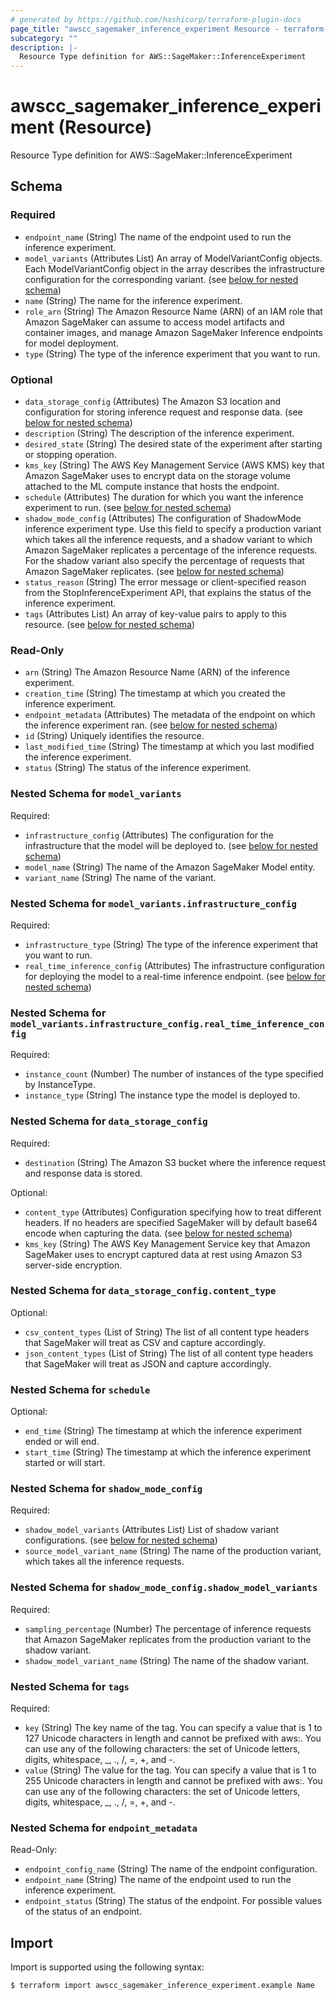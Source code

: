 ```yaml
---
# generated by https://github.com/hashicorp/terraform-plugin-docs
page_title: "awscc_sagemaker_inference_experiment Resource - terraform-provider-awscc"
subcategory: ""
description: |-
  Resource Type definition for AWS::SageMaker::InferenceExperiment
---
```


# awscc_sagemaker_inference_experiment (Resource)

Resource Type definition for AWS::SageMaker::InferenceExperiment



<!-- schema generated by tfplugindocs -->
## Schema

### Required

- `endpoint_name` (String) The name of the endpoint used to run the inference experiment.
- `model_variants` (Attributes List) An array of ModelVariantConfig objects. Each ModelVariantConfig object in the array describes the infrastructure configuration for the corresponding variant. (see [below for nested schema](#nestedatt--model_variants))
- `name` (String) The name for the inference experiment.
- `role_arn` (String) The Amazon Resource Name (ARN) of an IAM role that Amazon SageMaker can assume to access model artifacts and container images, and manage Amazon SageMaker Inference endpoints for model deployment.
- `type` (String) The type of the inference experiment that you want to run.

### Optional

- `data_storage_config` (Attributes) The Amazon S3 location and configuration for storing inference request and response data. (see [below for nested schema](#nestedatt--data_storage_config))
- `description` (String) The description of the inference experiment.
- `desired_state` (String) The desired state of the experiment after starting or stopping operation.
- `kms_key` (String) The AWS Key Management Service (AWS KMS) key that Amazon SageMaker uses to encrypt data on the storage volume attached to the ML compute instance that hosts the endpoint.
- `schedule` (Attributes) The duration for which you want the inference experiment to run. (see [below for nested schema](#nestedatt--schedule))
- `shadow_mode_config` (Attributes) The configuration of ShadowMode inference experiment type. Use this field to specify a production variant which takes all the inference requests, and a shadow variant to which Amazon SageMaker replicates a percentage of the inference requests. For the shadow variant also specify the percentage of requests that Amazon SageMaker replicates. (see [below for nested schema](#nestedatt--shadow_mode_config))
- `status_reason` (String) The error message or client-specified reason from the StopInferenceExperiment API, that explains the status of the inference experiment.
- `tags` (Attributes List) An array of key-value pairs to apply to this resource. (see [below for nested schema](#nestedatt--tags))

### Read-Only

- `arn` (String) The Amazon Resource Name (ARN) of the inference experiment.
- `creation_time` (String) The timestamp at which you created the inference experiment.
- `endpoint_metadata` (Attributes) The metadata of the endpoint on which the inference experiment ran. (see [below for nested schema](#nestedatt--endpoint_metadata))
- `id` (String) Uniquely identifies the resource.
- `last_modified_time` (String) The timestamp at which you last modified the inference experiment.
- `status` (String) The status of the inference experiment.

<a id="nestedatt--model_variants"></a>
### Nested Schema for `model_variants`

Required:

- `infrastructure_config` (Attributes) The configuration for the infrastructure that the model will be deployed to. (see [below for nested schema](#nestedatt--model_variants--infrastructure_config))
- `model_name` (String) The name of the Amazon SageMaker Model entity.
- `variant_name` (String) The name of the variant.

<a id="nestedatt--model_variants--infrastructure_config"></a>
### Nested Schema for `model_variants.infrastructure_config`

Required:

- `infrastructure_type` (String) The type of the inference experiment that you want to run.
- `real_time_inference_config` (Attributes) The infrastructure configuration for deploying the model to a real-time inference endpoint. (see [below for nested schema](#nestedatt--model_variants--infrastructure_config--real_time_inference_config))

<a id="nestedatt--model_variants--infrastructure_config--real_time_inference_config"></a>
### Nested Schema for `model_variants.infrastructure_config.real_time_inference_config`

Required:

- `instance_count` (Number) The number of instances of the type specified by InstanceType.
- `instance_type` (String) The instance type the model is deployed to.




<a id="nestedatt--data_storage_config"></a>
### Nested Schema for `data_storage_config`

Required:

- `destination` (String) The Amazon S3 bucket where the inference request and response data is stored.

Optional:

- `content_type` (Attributes) Configuration specifying how to treat different headers. If no headers are specified SageMaker will by default base64 encode when capturing the data. (see [below for nested schema](#nestedatt--data_storage_config--content_type))
- `kms_key` (String) The AWS Key Management Service key that Amazon SageMaker uses to encrypt captured data at rest using Amazon S3 server-side encryption.

<a id="nestedatt--data_storage_config--content_type"></a>
### Nested Schema for `data_storage_config.content_type`

Optional:

- `csv_content_types` (List of String) The list of all content type headers that SageMaker will treat as CSV and capture accordingly.
- `json_content_types` (List of String) The list of all content type headers that SageMaker will treat as JSON and capture accordingly.



<a id="nestedatt--schedule"></a>
### Nested Schema for `schedule`

Optional:

- `end_time` (String) The timestamp at which the inference experiment ended or will end.
- `start_time` (String) The timestamp at which the inference experiment started or will start.


<a id="nestedatt--shadow_mode_config"></a>
### Nested Schema for `shadow_mode_config`

Required:

- `shadow_model_variants` (Attributes List) List of shadow variant configurations. (see [below for nested schema](#nestedatt--shadow_mode_config--shadow_model_variants))
- `source_model_variant_name` (String) The name of the production variant, which takes all the inference requests.

<a id="nestedatt--shadow_mode_config--shadow_model_variants"></a>
### Nested Schema for `shadow_mode_config.shadow_model_variants`

Required:

- `sampling_percentage` (Number) The percentage of inference requests that Amazon SageMaker replicates from the production variant to the shadow variant.
- `shadow_model_variant_name` (String) The name of the shadow variant.



<a id="nestedatt--tags"></a>
### Nested Schema for `tags`

Required:

- `key` (String) The key name of the tag. You can specify a value that is 1 to 127 Unicode characters in length and cannot be prefixed with aws:. You can use any of the following characters: the set of Unicode letters, digits, whitespace, _, ., /, =, +, and -.
- `value` (String) The value for the tag. You can specify a value that is 1 to 255 Unicode characters in length and cannot be prefixed with aws:. You can use any of the following characters: the set of Unicode letters, digits, whitespace, _, ., /, =, +, and -.


<a id="nestedatt--endpoint_metadata"></a>
### Nested Schema for `endpoint_metadata`

Read-Only:

- `endpoint_config_name` (String) The name of the endpoint configuration.
- `endpoint_name` (String) The name of the endpoint used to run the inference experiment.
- `endpoint_status` (String) The status of the endpoint. For possible values of the status of an endpoint.

## Import

Import is supported using the following syntax:

```shell
$ terraform import awscc_sagemaker_inference_experiment.example Name
```
